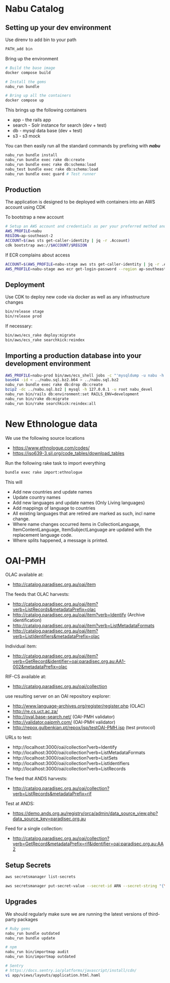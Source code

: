 # Nabu Catalog

## Setting up your dev environment

Use direnv to add bin to your path
```bash
PATH_add bin
```

Bring up the environment

```bash
# Build the base image
docker compose build

# Install the gems
nabu_run bundle

# Bring up all the containers
docker compose up
```

This brings up the following containers
* app - the rails app
* search - Solr instance for search (dev + test)
* db - mysql data base (dev + test)
* s3 - s3 mock

You can then easily run all the standard commands by prefixing with ***nabu***

``` bash
nabu_run bundle install
nabu_run bundle exec rake db:create
nabu_run bundle exec rake db:schema:load
nabu_test bundle exec rake db:schema:load
nabu_run bundle exec guard # Test runner
```

## Production

The application is designed to be deployed with containers into an AWS account using CDK

To bootstrap a new account

```bash
# Setup an AWS account and credentials as per your preferred method and set the environment to use it
AWS_PROFILE=nabu
REGION=ap-southeast-2
ACCOUNT=$(aws sts get-caller-identity | jq -r .Account)
cdk bootstrap aws://$ACCOUNT/$REGION
```

If ECR complains about access
```bash
ACCOUNT=$(AWS_PROFILE=nabu-stage aws sts get-caller-identity | jq -r .Account)
AWS_PROFILE=nabu-stage aws ecr get-login-password --region ap-southeast-2 | docker login --username AWS --password-stdin $ACCOUNT.dkr.ecr.ap-southeast-2.amazonaws.com
```

## Deployment

Use CDK to deploy new code via docker as well as any infrastructure changes

``` bash
bin/release stage
bin/release prod
```

If necessary:

``` bash
bin/aws/ecs_rake deploy:migrate
bin/aws/ecs_rake searchkick:reindex
```

## Importing a production database into your development environment

``` bash
AWS_PROFILE=nabu-prod bin/aws/ecs_shell jobs -c "'mysqldump -u nabu -h \"\$NABU_DATABASE_HOSTNAME\" -p\"\$NABU_DATABASE_PASSWORD\" --single-transaction nabu' | bzip2 | base64" >| ../nabu.sql.bz2.b64
base64 -id < ../nabu.sql.bz2.b64 > ../nabu.sql.bz2
nabu_run bundle exec rake db:drop db:create
bzip2 -dc ../nabu.sql.bz2 | mysql -h 127.0.0.1 -u root nabu_devel
nabu_run bin/rails db:environment:set RAILS_ENV=development
nabu_run bin/rake db:migrate
nabu_run bin/rake searchkick:reindex:all
```

# New Ethnologue data

We use the following source locations
* https://www.ethnologue.com/codes/
* https://iso639-3.sil.org/code_tables/download_tables

Run the following rake task to import everything

``` bash
bundle exec rake import:ethnologue
```

This will
* Add new countries and update names
* Update country names
* Add new languages and update names (Only Living languages)
* Add mappings of language to countries
* All existing languages that are retired are marked as such, incl name change.
* Where name changes occurred items in CollectionLanguage, ItemContentLanguage, ItemSubjectLanguage are updated with the replacement language code.
* Where splits happened, a message is printed.

# OAI-PMH

OLAC available at:
  * http://catalog.paradisec.org.au/oai/item

The feeds that OLAC harvests:
  * http://catalog.paradisec.org.au/oai/item?verb=ListRecords&metadataPrefix=olac
  * http://catalog.paradisec.org.au/oai/item?verb=Identify (Archive identification)
  * http://catalog.paradisec.org.au/oai/item?verb=ListMetadataFormats
  * http://catalog.paradisec.org.au/oai/item?verb=ListIdentifiers&metadataPrefix=olac

Individual item:
  * http://catalog.paradisec.org.au/oai/item?verb=GetRecord&identifier=oai:paradisec.org.au:AA1-002&metadataPrefix=olac

RIF-CS available at:
  * http://catalog.paradisec.org.au/oai/collection

  use resulting server on an OAI repository explorer:
  * http://www.language-archives.org/register/register.php (OLAC)
  * http://re.cs.uct.ac.za/
  * http://oval.base-search.net/ (OAI-PMH validator)
  * http://validator.oaipmh.com/ (OAI-PMH validator)
  * http://repox.gulbenkian.pt/repox/jsp/testOAI-PMH.jsp (test protocol)

  URLs to test:
  * http://localhost:3000/oai/collection?verb=Identify
  * http://localhost:3000/oai/collection?verb=ListMetadataFormats
  * http://localhost:3000/oai/collection?verb=ListSets
  * http://localhost:3000/oai/collection?verb=ListIdentifiers
  * http://localhost:3000/oai/collection?verb=ListRecords

The feed that ANDS harvests:
  * http://catalog.paradisec.org.au/oai/collection?verb=ListRecords&metadataPrefix=rif

Test at ANDS:
  * https://demo.ands.org.au/registry/orca/admin/data_source_view.php?data_source_key=paradisec.org.au

Feed for a single collection:
  * http://catalog.paradisec.org.au/oai/collection?verb=GetRecord&metadataPrefix=rif&identifier=oai:paradisec.org.au:AA2


## Setup Secrets

```bash
aws secretsmanager list-secrets

aws secretsmanager put-secret-value --secret-id ARN --secret-string "{\"site_key\":\"***\", \"secret_key\":\"***\"}"
```

## Upgrades

We should regularly make sure we are running the latest versions of third-party packages

```bash
# Ruby gems
nabu_run bundle outdated
nabu_run bundle update

# npm
nabu_run bin/importmap audit
nabu_run bin/importmap outdated

# Sentry
# https://docs.sentry.io/platforms/javascript/install/cdn/
vi app/views/layouts/application.html.haml
```
